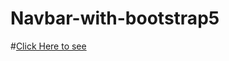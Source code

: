 # Navbar-with-bootstrap5

#[Click Here to see](https://fatihcaliss.github.io/Navbar-with-bootstrap5/)
